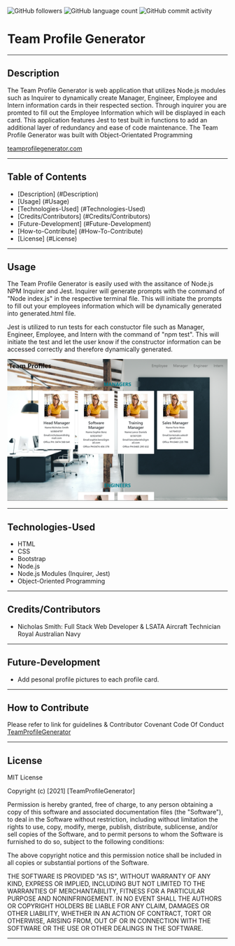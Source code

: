 <img alt="GitHub followers" src="https://img.shields.io/github/followers/N1cholasSmith?style=social">     <img alt="GitHub language count" src="https://img.shields.io/github/languages/count/N1cholasSmith/horiseon-search-engine-optimization?style=social">     <img alt="GitHub commit activity" src="https://img.shields.io/github/commit-activity/w/N1cholasSmith/horiseon-search-engine-optimization?style=social">


# Team Profile Generator

---
## Description
The Team Profile Generator is web application that utilizes Node.js modules such as Inquirer to dynamically create Manager, Engineer, Employee and Intern information cards in their respected section. Through inquirer you are promted to fill out the Employee Information which will be displayed in each card. This application features Jest to test built in functions to add an additional layer of redundancy and ease of code maintenance. The Team Profile Generator was built with Object-Orientated Programming


[teamprofilegenerator.com](https://n1cholassmith.github.io/team-profile-generator/)

---
## Table of Contents
- [Description] (#Description)
- [Usage] (#Usage)
- [Technologies-Used] (#Technologies-Used)
- [Credits/Contributors] (#Credits/Contributors)
- [Future-Development] (#Future-Development)
- [How-to-Contribute] (#How-To-Contribute)
- [License] (#License)
---
## Usage

The Team Profile Generator is easily used with the assitance of Node.js NPM Inquirer and Jest. Inquirer will generate prompts with the command of "Node index.js" in the respective terminal file. This will initiate the prompts to fill out your employees information which will be dynamically generated into generated.html file. 

Jest is utilized to run tests for each constuctor file such as Manager, Engineer, Employee, and Intern with the command of "npm test". This will initiate the test and let the user know if the constructor information can be accessed correctly and therefore dynamically generated. 

![Team Profile Generator Page](/assets/images/screenshot.PNG)

---
## Technologies-Used
- HTML
- CSS 
- Bootstrap 
- Node.js
- Node.js Modules (Inquirer, Jest)
- Object-Oriented Programming

---
## Credits/Contributors
- Nicholas Smith: Full Stack Web Developer & LSATA Aircraft Technician Royal Australian Navy

---
## Future-Development
- Add pesonal profile pictures to each profile card.

---
## How to Contribute

Please refer to link for guidelines & Contributor Covenant Code Of Conduct [TeamProfileGenerator](https://www.contributor-covenant.org/)

---
## License
MIT License

Copyright (c) [2021] [TeamProfileGenerator]

Permission is hereby granted, free of charge, to any person obtaining a copy
of this software and associated documentation files (the "Software"), to deal
in the Software without restriction, including without limitation the rights
to use, copy, modify, merge, publish, distribute, sublicense, and/or sell
copies of the Software, and to permit persons to whom the Software is
furnished to do so, subject to the following conditions:

The above copyright notice and this permission notice shall be included in all
copies or substantial portions of the Software.

THE SOFTWARE IS PROVIDED "AS IS", WITHOUT WARRANTY OF ANY KIND, EXPRESS OR
IMPLIED, INCLUDING BUT NOT LIMITED TO THE WARRANTIES OF MERCHANTABILITY,
FITNESS FOR A PARTICULAR PURPOSE AND NONINFRINGEMENT. IN NO EVENT SHALL THE
AUTHORS OR COPYRIGHT HOLDERS BE LIABLE FOR ANY CLAIM, DAMAGES OR OTHER
LIABILITY, WHETHER IN AN ACTION OF CONTRACT, TORT OR OTHERWISE, ARISING FROM,
OUT OF OR IN CONNECTION WITH THE SOFTWARE OR THE USE OR OTHER DEALINGS IN THE
SOFTWARE.

---
